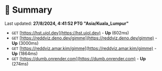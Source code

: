 # 📖 Summary
Last updated: **27/8/2024, 4:41:52 PTG "Asia/Kuala_Lumpur"**

- `GET` [https://hst.ujol.dev](https://hst.ujol.dev) - **Up** (602ms)
- `GET` [https://reddviz.deno.dev/gimme](https://reddviz.deno.dev/gimme) - **Up** (3000ms)
- `GET` [https://reddviz.amar.kim/gimme](https://reddviz.amar.kim/gimme) - **Up** (1864ms)
- `GET` [https://dumb.onrender.com](https://dumb.onrender.com) - **Up** (274ms)
